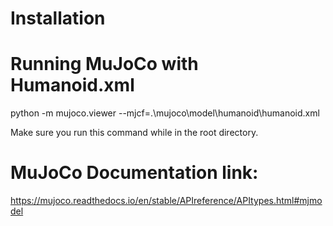 # Installation


# Running MuJoCo with Humanoid.xml
python -m mujoco.viewer --mjcf=.\mujoco\model\humanoid\humanoid.xml

Make sure you run this command while in the root directory.

# MuJoCo Documentation link:
https://mujoco.readthedocs.io/en/stable/APIreference/APItypes.html#mjmodel